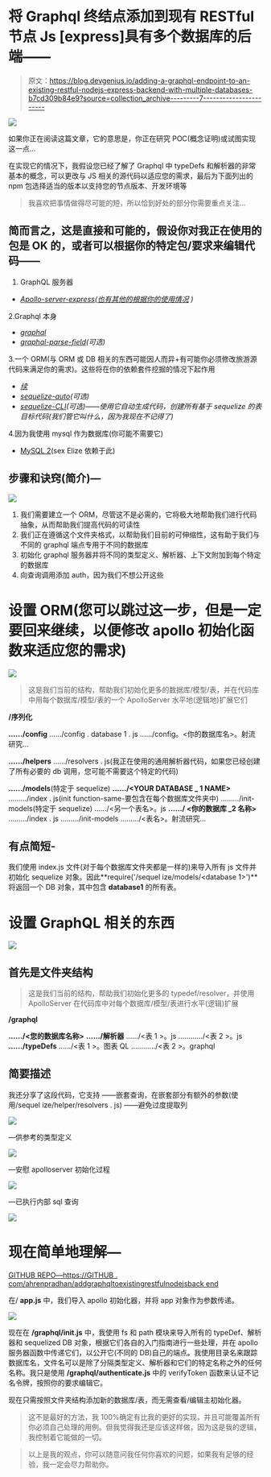 # 将 Graphql 终结点添加到现有 RESTful 节点 Js [express]具有多个数据库的后端——

> 原文：<https://blog.devgenius.io/adding-a-graphql-endpoint-to-an-existing-restful-nodejs-express-backend-with-multiple-databases-b7cd309b84e9?source=collection_archive---------7----------------------->

![](img/827b01e9800655a6a694800131ccdf07.png)

如果你正在阅读这篇文章，它的意思是，你正在研究 POC(概念证明)或试图实现这一点…

在实现它的情况下，我假设您已经了解了 Graphql 中 typeDefs 和解析器的非常基本的概念，可以更改与 JS 相关的源代码以适应您的需求，最后为下面列出的 npm 包选择适当的版本以支持您的节点版本、开发环境等

> 我喜欢把事情做得尽可能的短，所以恰到好处的部分你需要重点关注…

## 简而言之，这是直接和可能的，假设你对我正在使用的包是 OK 的，或者可以根据你的特定包/要求来编辑代码——

1.  GraphQL 服务器

*   [*Apollo-server-express*](https://www.npmjs.com/package/apollo-server-express)*(*[*也有其他的根据你的使用情况*](https://www.apollographql.com/docs/apollo-server/integrations/middleware#basic-usage) *)*

2.Graphql 本身

*   [*graphql*](https://www.npmjs.com/package/graphql)
*   [*graphql-parse-field*](https://www.npmjs.com/package/graphql-parse-fields)*(可选)*

3.一个 ORM(与 ORM 或 DB 相关的东西可能因人而异+有可能你必须修改旅游源代码来满足你的需求)。这些将在你的依赖套件挖掘的情况下起作用

*   [*续*](https://www.npmjs.com/package/sequelize)
*   [*sequelize-auto*](https://www.npmjs.com/package/sequelize-auto)*(可选)*
*   [*sequelize-CLI*](https://www.npmjs.com/package/sequelize-cli)*(可选)——使用它自动生成代码，创建所有基于 sequelize 的表目标代码(我们管它叫什么，因为我现在不记得了)*

4.因为我使用 mysql 作为数据库(你可能不需要它)

*   [MySQL 2](https://www.npmjs.com/package/mysql2)(sex Elize 依赖于此)

## 步骤和诀窍(简介)—

![](img/fd325c360202d3d9f85a1db840ddd847.png)

1.  我们需要建立一个 ORM，尽管这不是必需的，它将极大地帮助我们进行代码抽象，从而帮助我们提高代码的可读性
2.  我们正在遵循这个文件夹格式，以帮助我们目前的可伸缩性，这有助于我们与不同的 graphql 端点专用于不同的数据库
3.  初始化 graphql 服务器并将不同的类型定义、解析器、上下文附加到每个特定的数据库
4.  向查询调用添加 auth，因为我们不想公开这些

# 设置 ORM(您可以跳过这一步，但是一定要回来继续，以便修改 apollo 初始化函数来适应您的需求)

![](img/c25ba8dfdda9340e530f76e84baee145.png)

> 这是我们当前的结构，帮助我们初始化更多的数据库/模型/表，并在代码库中用每个数据库/模型/表的一个 ApolloServer 水平地(逻辑地)扩展它们

**/序列化**

**……/config**
……/config . database 1 . js
……/config。<你的数据库名>。射流研究…

**……/helpers**
……/resolvers . js(我正在使用的通用解析器代码，如果您已经创建了所有必要的 db 调用，您可能不需要这个特定的代码)

**……/models**(特定于 sequelize)
**……/<YOUR DATABASE _ 1 NAME>**
………/index . js(init function-same-要包含在每个数据库文件夹中)
………/init-models(特定于 sequelize)
……/<另一个表名>。js
**……/ <你的数据库 _2 名称>**
………/index . js
………/init-models
………/<表名>。射流研究…

## 有点简短-

我们使用 index.js 文件(对于每个数据库文件夹都是一样的)来导入所有 js 文件并初始化 sequelize 对象。因此**require('/sequel ize/models/<database 1>')**将返回一个 DB 对象，其中包含 **database1** 的所有表。

# 设置 GraphQL 相关的东西

![](img/e794b25f1692f368e34a79ed475a21fc.png)

## 首先是文件夹结构

> 这是我们当前的结构，帮助我们初始化更多的 typedef/resolver，并使用 ApolloServer 在代码库中对每个数据库/模型/表进行水平(逻辑)扩展

**/graphql**

**……/<您的数据库名称>**
**……/解析器**
……/<表 1 >。js
…………/<表 2 >。js **……/typeDefs**
……/<表 1 >。图表 QL
…………/<表 2 >。graphql

## 简要描述

我还分享了这段代码，它支持
——嵌套查询，在嵌套部分有额外的参数(使用/sequel ize/helper/resolvers . js)
——避免过度提取列

![](img/fbe459ccdabee00b6253ab286834a729.png)

—供参考的类型定义

![](img/3926ff1348d1b3c0112e510f7fb138ff.png)

—安慰 apolloserver 初始化过程

![](img/2a6563705ede9400f2b523b83a362735.png)

—已执行内部 sql 查询

![](img/844e59122879c99140b1add4f1d78ea3.png)

# 现在简单地理解—

[GITHUB REPO—https://GITHUB . com/ahrenpradhan/addgraphqltoexistingrestfulnodejsback end](https://github.com/ahrenpradhan/addGraphqlToExistingRestfulNodeJsBackend)

在/ **app.js** 中，我们导入 apollo 初始化器，并将 app 对象作为参数传递。

![](img/ccecaf0f179e389676bf5d9445e6b8c7.png)

现在在 **/graphql/init.js** 中，我使用 fs 和 path 模块来导入所有的 typeDef、解析器和 sequelized DB 对象，根据它们各自的入门指南进行一些处理，并在 apollo 服务器函数中传递它们，以公开它(不同的 DB)自己的端点。我使用目录名来跟踪数据库名，文件名可以是除了分隔类型定义、解析器和它们的特定名称之外的任何名称。我只是使用 **/graphql/authenticate.js** 中的 verifyToken 函数来认证不记名令牌，按照你的要求编辑它。

现在只需按照文件夹结构添加新的数据库/表，而无需查看/编辑主初始化器。

> 这不是最好的方法，我 100%确定有比我的更好的实现，并且可能覆盖所有你必须自己处理的用例。但我觉得我还是应该这样做，因为这是我的逻辑，我控制着它能做的一切。

> 以上是我的观点，你可以随意问我任何你喜欢的问题，如果我有足够的经验，我一定会尽力帮助你。